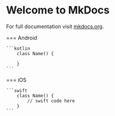 # Welcome to MkDocs

For full documentation visit [mkdocs.org](https://www.mkdocs.org).

=== Android

    ```kotlin
        class Name() {

        }
    ```

=== iOS

    ```swift
        class Name() {
            // swift code here
        }
    ```